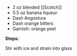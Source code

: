 - 2 oz blended [[Scotch]]
- 0.5 oz banana liqueur
- Dash Angostura 
- Dash orange bitters
- Garnish: orange peel

**Steps:**

Stir with ice and strain into glass